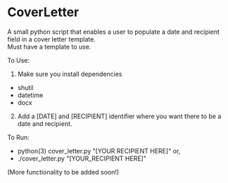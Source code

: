 # CoverLetter
A small python script that enables a user to populate a date and recipient field in a cover letter template.  
Must have a template to use.  

To Use:
1. Make sure you install dependencies
  - shutil
  - datetime
  - docx
2. Add a [DATE] and [RECIPIENT] identifier where you want there to be a date and recipient.  

To Run:
  - python(3) cover_letter.py "[YOUR RECIPIENT HERE]" or,
  - ./cover_letter.py "[YOUR_RECIPIENT HERE]"
  
(More functionality to be added soon!)
